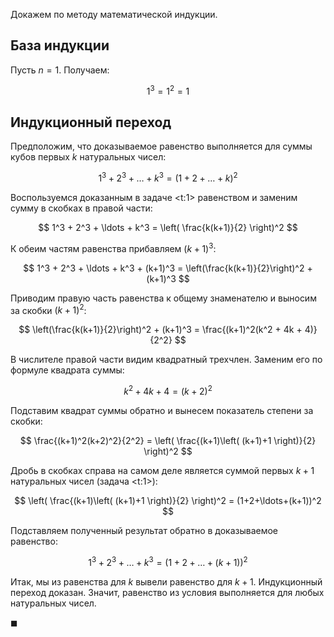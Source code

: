 Докажем по методу математической индукции.

## База индукции

Пусть $n=1$. Получаем:

$$ 1^3 = 1^2 = 1 $$

## Индукционный переход

Предположим, что доказываемое равенство выполняется для суммы кубов первых $k$ натуральных чисел:

$$ 1^3 + 2^3 + \ldots + k^3 = (1+2+\ldots+k)^2 $$

Воспользуемся доказанным в задаче <t:1> равенством и заменим сумму в скобках в правой части:

$$ 1^3 + 2^3 + \ldots + k^3 = \left( \frac{k(k+1)}{2} \right)^2 $$

К обеим частям равенства прибавляем $(k+1)^3$:

$$ 1^3 + 2^3 + \ldots + k^3 + (k+1)^3 = \left(\frac{k(k+1)}{2}\right)^2 + (k+1)^3 $$

Приводим правую часть равенства к общему знаменателю и выносим за скобки $(k+1)^2$:

$$ \left(\frac{k(k+1)}{2}\right)^2 + (k+1)^3 = \frac{(k+1)^2(k^2 + 4k + 4)}{2^2} $$

В числителе правой части видим квадратный трехчлен. Заменим его по формуле квадрата суммы:

$$ k^2 + 4k + 4 = (k+2)^2 $$

Подставим квадрат суммы обратно и вынесем показатель степени за скобки:

$$ \frac{(k+1)^2(k+2)^2}{2^2} = \left( \frac{(k+1)\left( (k+1)+1 \right)}{2} \right)^2 $$

Дробь в скобках справа на самом деле является суммой первых $k+1$ натуральных чисел (задача <t:1>):

$$ \left( \frac{(k+1)\left( (k+1)+1 \right)}{2} \right)^2 = (1+2+\ldots+(k+1))^2 $$

Подставляем полученный результат обратно в доказываемое равенство:

$$ 1^3 + 2^3 + \ldots + k^3 = (1+2+\ldots+(k+1))^2 $$

Итак, мы из равенства для $k$ вывели равенство для $k+1$. Индукционный переход доказан.
Значит, равенство из условия выполняется для любых натуральных чисел.

$\blacksquare$